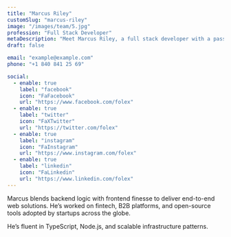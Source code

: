 ```yaml
---
title: "Marcus Riley"
customSlug: "marcus-riley"
image: "/images/team/5.jpg"
profession: "Full Stack Developer"
metaDescription: "Meet Marcus Riley, a full stack developer with a passion for building performant, scalable web apps."
draft: false

email: "example@example.com"
phone: "+1 840 841 25 69"

social:
  - enable: true
    label: "facebook"
    icon: "FaFacebook"
    url: "https://www.facebook.com/folex"
  - enable: true
    label: "twitter"
    icon: "FaXTwitter"
    url: "https://twitter.com/folex"
  - enable: true
    label: "instagram"
    icon: "FaInstagram"
    url: "https://www.instagram.com/folex"
  - enable: true
    label: "linkedin"
    icon: "FaLinkedin"
    url: "https://www.linkedin.com/folex"
---
```


Marcus blends backend logic with frontend finesse to deliver end-to-end web solutions. He’s worked on fintech, B2B platforms, and open-source tools adopted by startups across the globe.

He’s fluent in TypeScript, Node.js, and scalable infrastructure patterns.
